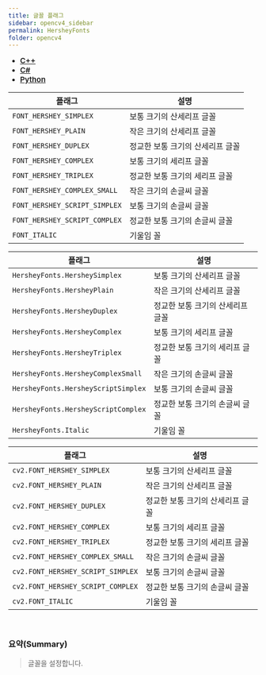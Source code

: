 ```yaml
---
title: 글꼴 플래그
sidebar: opencv4_sidebar
permalink: HersheyFonts
folder: opencv4
---
```


<ul id="profileTabs" class="nav nav-tabs">
    <li class="active"><a class="noCrossRef" href="#L1" data-toggle="tab" style="width: 100px; text-align: center; font-weight: 600; font-size: 15px;">C++</a></li>
    <li><a class="noCrossRef" href="#L2" data-toggle="tab" style="width: 100px; text-align: center; font-weight: 600; font-size: 15px;">C#</a></li>
    <li><a class="noCrossRef" href="#L3" data-toggle="tab" style="width: 100px; text-align: center; font-weight: 600; font-size: 15px;">Python</a></li>
</ul>

<div class="tab-content">
<div role="tabpanel" class="tab-pane active" id="L1" markdown="1">

| 플래그             | 설명                                                             |
| ----------------- | ---------------------------------------------------------------- |
| `FONT_HERSHEY_SIMPLEX` | 보통 크기의 산세리프 글꼴 |
| `FONT_HERSHEY_PLAIN` | 작은 크기의 산세리프 글꼴 |
| `FONT_HERSHEY_DUPLEX` | 정교한 보통 크기의 산세리프 글꼴 |
| `FONT_HERSHEY_COMPLEX` | 보통 크기의 세리프 글꼴 |
| `FONT_HERSHEY_TRIPLEX` | 정교한 보통 크기의 세리프 글꼴 |
| `FONT_HERSHEY_COMPLEX_SMALL` | 작은 크기의 손글씨 글꼴 |
| `FONT_HERSHEY_SCRIPT_SIMPLEX` | 보통 크기의 손글씨 글꼴 |
| `FONT_HERSHEY_SCRIPT_COMPLEX` | 정교한 보통 크기의 손글씨 글꼴 |
| `FONT_ITALIC` | 기울임 꼴 |

</div>

<div role="tabpanel" class="tab-pane" id="L2" markdown="1">

| 플래그             | 설명                                                             |
| ----------------- | ---------------------------------------------------------------- | 
| `HersheyFonts.HersheySimplex` | 보통 크기의 산세리프 글꼴 |
| `HersheyFonts.HersheyPlain` | 작은 크기의 산세리프 글꼴 |
| `HersheyFonts.HersheyDuplex` | 정교한 보통 크기의 산세리프 글꼴 |
| `HersheyFonts.HersheyComplex` | 보통 크기의 세리프 글꼴 |
| `HersheyFonts.HersheyTriplex` | 정교한 보통 크기의 세리프 글꼴 |
| `HersheyFonts.HersheyComplexSmall` | 작은 크기의 손글씨 글꼴 |
| `HersheyFonts.HersheyScriptSimplex` | 보통 크기의 손글씨 글꼴 |
| `HersheyFonts.HersheyScriptComplex` | 정교한 보통 크기의 손글씨 글꼴 |
| `HersheyFonts.Italic` | 기울임 꼴 |
</div>

<div role="tabpanel" class="tab-pane" id="L3" markdown="1">

| 플래그             | 설명                                                             |
| ----------------- | ---------------------------------------------------------------- | 
| `cv2.FONT_HERSHEY_SIMPLEX` | 보통 크기의 산세리프 글꼴 |
| `cv2.FONT_HERSHEY_PLAIN` | 작은 크기의 산세리프 글꼴 |
| `cv2.FONT_HERSHEY_DUPLEX` | 정교한 보통 크기의 산세리프 글꼴 |
| `cv2.FONT_HERSHEY_COMPLEX` | 보통 크기의 세리프 글꼴 |
| `cv2.FONT_HERSHEY_TRIPLEX` | 정교한 보통 크기의 세리프 글꼴 |
| `cv2.FONT_HERSHEY_COMPLEX_SMALL` | 작은 크기의 손글씨 글꼴 |
| `cv2.FONT_HERSHEY_SCRIPT_SIMPLEX` | 보통 크기의 손글씨 글꼴 |
| `cv2.FONT_HERSHEY_SCRIPT_COMPLEX` | 정교한 보통 크기의 손글씨 글꼴 |
| `cv2.FONT_ITALIC` | 기울임 꼴 |

</div>
</div>

<br>

### 요약(Summary)

> 글꼴을 설정합니다.
